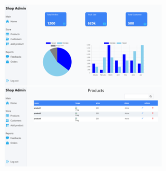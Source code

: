 <div align="center">
    <img src="screenshots/dashboard.png" alt="screenshot"/>
</div>
<div align="center">
    <img src="screenshots/products.png" alt="screenshot"/>
</div>
